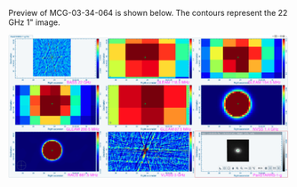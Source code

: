 Preview of MCG-03-34-064 is shown below. The contours represent the 22 GHz 1" image. 

![MCG-03-34-064.png](MCG-03-34-064.png "MCG-03-34-064")

